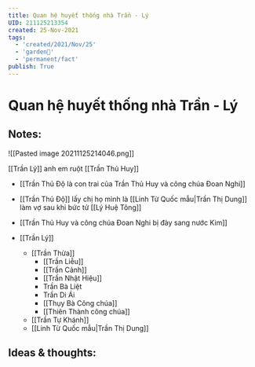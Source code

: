```yaml
---
title: Quan hệ huyết thống nhà Trần - Lý
UID: 211125213354
created: 25-Nov-2021
tags:
  - 'created/2021/Nov/25'
  - 'garden🏡'
  - 'permanent/fact'
publish: True
---
```

# Quan hệ huyết thống nhà Trần - Lý

## Notes:

![[Pasted image 20211125214046.png]]

[[Trần Lý]] anh em ruột [[Trần Thủ Huy]]
- [[Trần Thủ Độ là con trai của Trần Thủ Huy và công chúa Đoan Nghi]]
- [[Trần Thủ Độ]] lấy chị họ mình là [[Linh Từ Quốc mẫu|Trần Thị Dung]] làm vợ sau khi bức tử [[Lý Huệ Tông]]
- [[Trần Thủ Huy và công chúa Đoan Nghi bị đày sang nước Kim]]

- [[Trần Lý]]
	- [[Trần Thừa]]
		- [[Trần Liễu]]
		- [[Trần Cảnh]]
		- [[Trần Nhật Hiệu]]
		- Trần Bà Liệt
		- Trần Di Ái
		- [[Thụy Bà Công chúa]]
		- [[Thiên Thành công chúa]]
	- [[Trần Tự Khánh]]	
	- [[Linh Từ Quốc mẫu|Trần Thị Dung]]

## Ideas & thoughts:


